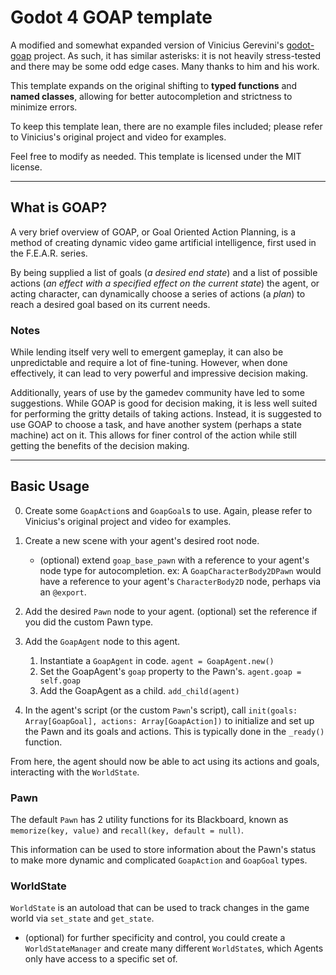 # Godot 4 GOAP template

A modified and somewhat expanded version of Vinicius Gerevini's [godot-goap](https://github.com/viniciusgerevini/godot-goap/) project. As such, it has similar asterisks: it is not heavily stress-tested and there may be some odd edge cases. Many thanks to him and his work.

This template expands on the original shifting to **typed functions** and **named classes**, allowing for better autocompletion and strictness to minimize errors.

To keep this template lean, there are no example files included; please refer to Vinicius's original project and video for examples. 

Feel free to modify as needed.
This template is licensed under the MIT license.

---

## What is GOAP?
A very brief overview of GOAP, or Goal Oriented Action Planning, is a method of creating dynamic video game artificial intelligence, first used in the F.E.A.R. series.

By being supplied a list of goals (*a desired end state*) and a list of possible actions (*an effect with a specified effect on the current state*) the agent, or acting character, can dynamically choose a series of actions (a *plan*) to reach a desired goal based on its current needs.

### Notes
While lending itself very well to emergent gameplay, it can also be unpredictable and require a lot of fine-tuning. However, when done effectively, it can lead to very powerful and impressive decision making.

Additionally, years of use by the gamedev community have led to some suggestions. While GOAP is good for decision making, it is less well suited for performing the gritty details of taking actions. Instead, it is suggested to use GOAP to choose a task, and have another system (perhaps a state machine) act on it. This allows for finer control of the action while still getting the benefits of the decision making.

---

## Basic Usage
0. Create some `GoapAction`s and `GoapGoal`s to use. Again, please refer to Vinicius's original project and video for examples. 

1. Create a new scene with your agent's desired root node.
    - (optional) extend `goap_base_pawn` with a reference to your agent's node type for autocompletion.
    ex: A `GoapCharacterBody2DPawn` would have a reference to your agent's `CharacterBody2D` node, perhaps via an `@export`.
2. Add the desired `Pawn` node to your agent.
    (optional) set the reference if you did the custom Pawn type.
3. Add the `GoapAgent` node to this agent.
    1. Instantiate a `GoapAgent` in code. `agent = GoapAgent.new()`
    2. Set the GoapAgent's `goap` property to the Pawn's. `agent.goap = self.goap`
    3. Add the GoapAgent as a child. `add_child(agent)`
4. In the agent's script (or the custom `Pawn`'s script), call `init(goals: Array[GoapGoal], actions: Array[GoapAction])` to initialize and set up the Pawn and its goals and actions. This is typically done in the `_ready()` function.

From here, the agent should now be able to act using its actions and goals, interacting with the `WorldState`.

### Pawn
The default `Pawn` has 2 utility functions for its Blackboard, known as `memorize(key, value)` and `recall(key, default = null)`. 

This information can be used to store information about the Pawn's status to make more dynamic and complicated `GoapAction` and `GoapGoal` types.

### WorldState
`WorldState` is an autoload that can be used to track changes in the game world via `set_state` and `get_state`.
* (optional) for further specificity and control, you could create a `WorldStateManager` and create many different `WorldState`s, which Agents only have access to a specific set of.
